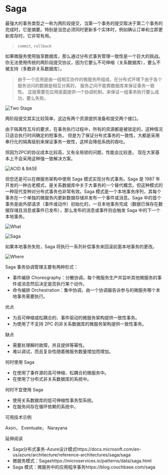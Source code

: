 # Saga

最强大的事务类型之一称为两阶段提交，当第一个事务的提交取决于第二个事务的完成时，它是摘要。特别是当您必须同时更新多个实体时，例如确认订单和立即更新库存时，它非常有用。

> `commit`, `rollback`

如果微服务使用独享数据库，那么通过分布式事务管理一致性是一个巨大的挑战。你无法使用传统的两阶段提交协议，因为它要么不可伸缩（关系数据库），要么不被支持（多数非关系数据库）。

> 由于一个应用是由一组相互协作的微服务所组成，在分布式环境下由于各个服务访问的数据是相互分离的， 服务之间不能靠数据库来保证事务一致性。 这就需要在应用层面提供一个协调机制，来保证一组事务执行要么成功，要么失败。

![Two Stage](https://pic1.zhimg.com/80/v2-414fa92a6d43a1587499f7ece2e7f0e4_720w.webp)

两阶段提交其实比较简单，这边有两个资源提供准备和提交两个接口。

由于隔离性互斥的要求，在事务执行过程中，所有的资源都是被锁定的，这种情况只适合执行时间确定的短事务。 但是为了保证分布式事务的一致性，大都是采用串行化的隔离级别来保证事务一致性，这样会降低系统的吞吐。

但因为2PC的协议成本比较高，又有全局锁的问题，性能会比较差。 现在大家基本上不会采用这种强一致解决方案。

![ACID & BASE](https://pic2.zhimg.com/80/v2-3acd874629ea5fdb7edb228a8f4a2071_720w.webp)

但您还是可以在微服务架构中使用 Saga 模式实现分布式事务。Saga 是 1987 年开发的一种古老模式，是关系数据库中关于大事务的一个替代概念。但这种模式的一种现代变种对分布式事务也非常有效。Saga 模式是一个本地事务序列，其每个事务在一个单独的微服务内更新数据存储并发布一个事件或消息。Saga 中的首个事务是由外部请求（事件或动作）初始化的，一旦本地事务完成（数据已保存在数据存储且消息或事件已发布），那么发布的消息或事件则会触发 Saga 中的下一个本地事务。


![What](https://pic4.zhimg.com/80/v2-169b9d54539be654df03ea780e2d4dfb_720w.webp)

![Saga](https://pic1.zhimg.com/80/v2-9d7d633aeb10cd53d5ecbe2d980c1f35_720w.webp?source=1940ef5c)

如果本地事务失败，Saga 将执行一系列补偿事务来回滚前面本地事务的更改。

![Where](https://pic1.zhimg.com/80/v2-094bbeb57bab1f761a038d9c4fa627f4_720w.webp)

Saga 事务协调管理主要有两种形式：

- 事件编排 Choreography：分散协调，每个微服务生产并监听其他微服务的事件或消息然后决定是否执行某个动作。
- 命令编排 Orchestration：集中协调，由一个协调器告诉参与的微服务哪个本地事务需要执行。

优点

- 为高可伸缩或松耦合的、事件驱动的微服务架构提供一致性事务。
- 为使用了不支持 2PC 的非关系数据库的微服务架构提供一致性事务。

缺点

- 需要处理瞬时故障，并且提供等幂性。
- 难以调试，而且复杂性随着微服务数量增加而增加。

何时使用 Saga

- 在使用了事件源的高可伸缩、松耦合的微服务中。
- 在使用了分布式非关系数据库的系统中。

何时不宜使用 Saga

- 使用关系数据库的低可伸缩性事务型系统。
- 在服务间存在循环依赖的系统中。

可用技术示例

Axon， Eventuate， Narayana

延伸阅读

- Saga分布式事务-Azure设计模式https://docs.microsoft.com/en-us/azure/architecture/reference-architectures/saga/saga
- 微服务模式：Sagashttps://microservices.io/patterns/data/saga.html
- Saga 模式：微服务中的应用程序事务https://blog.couchbase.com/saga
